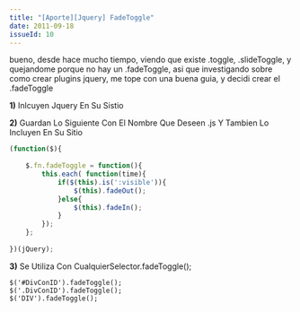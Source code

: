 ```yaml
---
title: "[Aporte][Jquery] FadeToggle"
date: 2011-09-18
issueId: 10
---
```

bueno, desde hace mucho tiempo, viendo que existe .toggle, .slideToggle, y quejandome porque no hay un .fadeToggle, asi que investigando sobre como crear plugins jquery, me tope con una buena guia, y decidi crear el .fadeToggle

**1)** Inlcuyen Jquery En Su Sistio

**2)** Guardan Lo Siguiente Con El Nombre Que Deseen .js Y Tambien Lo Incluyen En Su Sitio

```js
(function($){  
      
    $.fn.fadeToggle = function(){
        this.each( function(time){
            if($(this).is(':visible')){
                $(this).fadeOut();
            }else{
                $(this).fadeIn();
            }
        });
    };  
      
})(jQuery);  
```

**3)** Se Utiliza Con CualquierSelector.fadeToggle();

```
$('#DivConID').fadeToggle();
$('.DivConID').fadeToggle();
$('DIV').fadeToggle(); 
```
